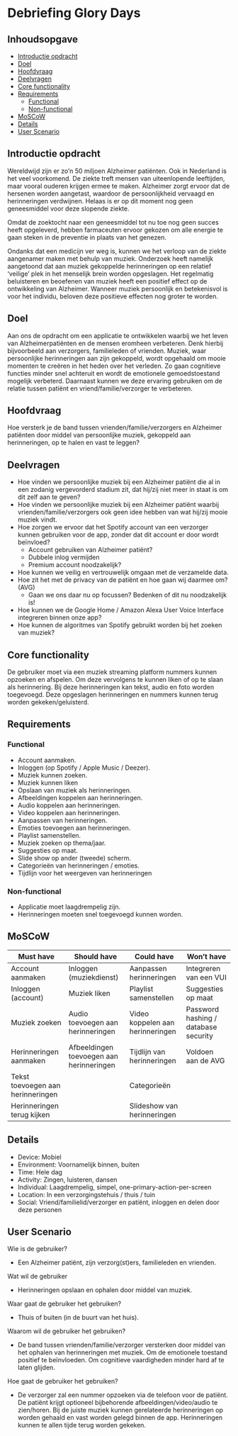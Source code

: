 # Debriefing Glory Days

## Inhoudsopgave

* [Introductie opdracht](#Introductie-opdracht)
* [Doel](#Doel)
* [Hoofdvraag](#Hoofdvraag)
* [Deelvragen](#Deelvragen)
* [Core functionality](#Core-functionality)
* [Requirements](#Requirements)
  * [Functional](#Functional)
  * [Non-functional](#Non-functional)
* [MoSCoW](#MoSCoW)
* [Details](#Details)
* [User Scenario](#User-Scenario)

## Introductie opdracht
Wereldwijd zijn er zo’n 50 miljoen Alzheimer patiënten. Ook in Nederland is het veel voorkomend. De ziekte treft mensen van uiteenlopende leeftijden, maar vooral ouderen krijgen ermee te maken. Alzheimer zorgt ervoor dat de hersenen worden aangetast, waardoor de persoonlijkheid vervaagd en herinneringen verdwijnen. Helaas is er op dit moment nog geen geneesmiddel voor deze slopende ziekte. 

Omdat de zoektocht naar een geneesmiddel tot nu toe nog geen succes heeft opgeleverd, hebben farmaceuten ervoor gekozen om alle energie te gaan steken in de preventie in plaats van het genezen.

Ondanks dat een medicijn ver weg is, kunnen we het verloop van de ziekte aangenamer maken met behulp van muziek. Onderzoek heeft namelijk aangetoond dat aan muziek gekoppelde herinneringen op een relatief ‘veilige’ plek in het menselijk brein worden opgeslagen. Het regelmatig beluisteren en beoefenen van muziek heeft een positief effect op de ontwikkeling van Alzheimer. Wanneer muziek persoonlijk en betekenisvol is voor het individu, beloven deze positieve effecten nog groter te worden.


## Doel
Aan ons de opdracht om een applicatie te ontwikkelen waarbij we het leven van Alzheimerpatiënten en de mensen eromheen verbeteren. Denk hierbij bijvoorbeeld aan verzorgers, familieleden of vrienden. Muziek, waar persoonlijke herinneringen aan zijn gekoppeld, wordt opgehaald om mooie momenten te creëren in het heden over het verleden. Zo gaan cognitieve functies minder snel achteruit en wordt de emotionele gemoedstoestand mogelijk verbeterd. Daarnaast kunnen we deze ervaring gebruiken om de relatie tussen patiënt en vriend/familie/verzorger te verbeteren.


## Hoofdvraag
Hoe versterk je de band tussen vrienden/familie/verzorgers en Alzheimer patiënten door middel van persoonlijke muziek, gekoppeld aan herinneringen, op te halen en vast te leggen?

## Deelvragen 
- Hoe vinden we persoonlijke muziek bij een Alzheimer patiënt die al in een zodanig vergevorderd stadium zit, dat hij/zij niet meer in staat is om dit zelf aan te geven? 
- Hoe vinden we persoonlijke muziek bij een Alzheimer patiënt waarbij vrienden/familie/verzorgers ook geen idee hebben van wat hij/zij mooie muziek vindt.
- Hoe zorgen we ervoor dat het Spotify account van een verzorger kunnen gebruiken voor de app, zonder dat dit account er door wordt beïnvloed?
  - Account gebruiken van Alzheimer patiënt?
  - Dubbele inlog vermijden
  - Premium account noodzakelijk?
- Hoe kunnen we veilig en vertrouwelijk omgaan met de verzamelde data.
- Hoe zit het met de privacy van de patiënt en hoe gaan wij daarmee om? (AVG)
  - Gaan we ons daar nu op focussen? Bedenken of dit nu noodzakelijk is!
- Hoe kunnen we de Google Home / Amazon Alexa User Voice Interface integreren binnen onze app?
- Hoe kunnen de algoritmes van Spotify gebruikt worden bij het zoeken van muziek?


## Core functionality 
De gebruiker moet via een muziek streaming platform nummers kunnen opzoeken en afspelen. Om deze vervolgens te kunnen liken of op te slaan als herinnering. Bij deze herinneringen kan tekst, audio en foto worden toegevoegd. Deze opgeslagen herinneringen en nummers kunnen terug worden gekeken/geluisterd.

## Requirements
### Functional
- Account aanmaken.
- Inloggen (op Spotify / Apple Music / Deezer).
- Muziek kunnen zoeken.
- Muziek kunnen liken
- Opslaan van muziek als herinneringen.
- Afbeeldingen koppelen aan herinneringen.
- Audio koppelen aan herinneringen.
- Video koppelen aan herinneringen.
- Aanpassen van herinneringen.
- Emoties toevoegen aan herinneringen.
- Playlist samenstellen.
- Muziek zoeken op thema/jaar.
- Suggesties op maat.
- Slide show op ander (tweede) scherm.
- Categorieën van herinneringen / emoties.
- Tijdlijn voor het weergeven van herinneringen 

### Non-functional
- Applicatie moet laagdrempelig zijn.
- Herinneringen moeten snel toegevoegd kunnen worden.

## MoSCoW

| Must have  | Should have | Could have | Won’t have |
| ------------- | ------------- | ------------- | ------------- |
| Account aanmaken | Inloggen (muziekdienst) | Aanpassen herinneringen | Integreren van een VUI |
| Inloggen (account) | Muziek liken | Playlist samenstellen | Suggesties op maat |
| Muziek zoeken | Audio toevoegen aan herinneringen | Video koppelen aan herinneringen | Password hashing / database security |
| Herinneringen aanmaken | Afbeeldingen toevoegen aan herinneringen | Tijdlijn van herinneringen | Voldoen aan de AVG |
| Tekst toevoegen aan herinneringen |  | Categorieën |
| Herinneringen terug kijken |  | Slideshow van herinneringen |

## Details
- Device: Mobiel
- Environment: Voornamelijk binnen, buiten
- Time: Hele dag
- Activity: Zingen, luisteren, dansen
- Individual: Laagdrempelig, simpel, one-primary-action-per-screen
- Location: In een verzorgingstehuis / thuis / tuin
- Social: Vriend/familielid/verzorger en patiënt, inloggen en delen door deze personen

## User Scenario

Wie is de gebruiker?

- Een Alzheimer patiënt, zijn verzorg(st)ers, familieleden en vrienden.

Wat wil de gebruiker 

- Herinneringen opslaan en ophalen door middel van muziek.

Waar gaat de gebruiker het gebruiken?

- Thuis of buiten (in de buurt van het huis).

Waarom wil de gebruiker het gebruiken?

- De band tussen vrienden/familie/verzorger versterken door middel van het ophalen van herinneringen met muziek. Om de emotionele toestand positief te beïnvloeden. Om cognitieve vaardigheden minder hard af te laten glijden.

Hoe gaat de gebruiker het gebruiken?

- De verzorger zal een nummer opzoeken via de telefoon voor de patiënt. De patiënt krijgt optioneel bijbehorende afbeeldingen/video/audio te zien/horen. Bij de juiste muziek kunnen gerelateerde herinneringen op worden gehaald en vast worden gelegd binnen de app. Herinneringen kunnen te allen tijde terug worden gekeken.
